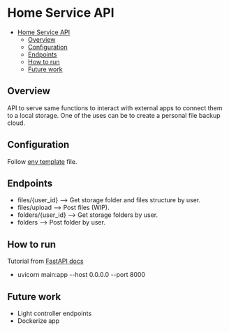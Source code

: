 # Home Service API


- [Home Service API](#home-service-api)
  - [Overview](#overview)
  - [Configuration](#configuration)
  - [Endpoints](#endpoints)
  - [How to run](#how-to-run)
  - [Future work](#future-work)

## Overview

API to serve same functions to interact with external apps to connect them to a local storage.
One of the uses can be to create a personal file backup cloud.

## Configuration

Follow [env template](.env_template) file.

## Endpoints

- files/{user_id} --> Get storage folder and files structure by user.
- files/upload --> Post files (WIP).
- folders/{user_id} --> Get storage folders by user.
- folders --> Post folder by user.

## How to run

Tutorial from [FastAPI docs](https://fastapi.tiangolo.com/deployment/manually/)

- uvicorn main:app --host 0.0.0.0 --port 8000

## Future work

- Light controller endpoints
- Dockerize app
